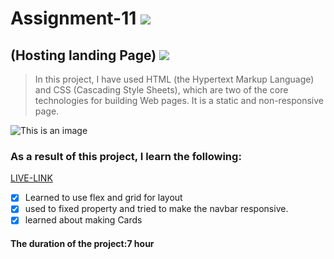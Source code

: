 # Assignment-11 ![](https://img.shields.io/badge/HTML-CSS-blueviolet)
## (Hosting landing Page) ![](https://img.shields.io/badge/Project11-Full--stack--JS-green)

> In this project, I have used HTML (the Hypertext Markup Language) and CSS (Cascading Style Sheets), which are two of the core technologies for building Web pages. It is a static and non-responsive page.

![This is an image](./project.jpg)

### As a result of this project, I learn the following:
[LIVE-LINK](https://projectinteriordesign.netlify.app/)

- [x] Learned to use flex and grid for layout
- [x] used to fixed property and tried to make the navbar responsive.
- [x] learned about making Cards 

#### The duration of the project:7 hour